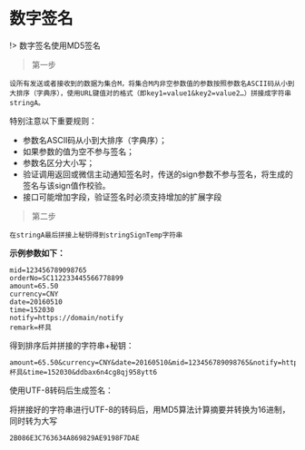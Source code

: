 ﻿# 数字签名  
!> 数字签名使用MD5签名


> 第一步
```
设所有发送或者接收到的数据为集合M，将集合M内非空参数值的参数按照参数名ASCII码从小到大排序（字典序），使用URL键值对的格式（即key1=value1&key2=value2…）拼接成字符串stringA。 
```

特别注意以下重要规则： 
- 参数名ASCII码从小到大排序（字典序）； 
- 如果参数的值为空不参与签名； 
- 参数名区分大小写； 
- 验证调用返回或微信主动通知签名时，传送的sign参数不参与签名，将生成的签名与该sign值作校验。 
- 接口可能增加字段，验证签名时必须支持增加的扩展字段 

> 第二步
```
在stringA最后拼接上秘钥得到stringSignTemp字符串
```

**示例参数如下：**

```
mid=123456789098765
orderNo=SC112233445566778899
amount=65.50
currency=CNY
date=20160510
time=152030
notify=https://domain/notify
remark=杯具
```
得到排序后并拼接的字符串+秘钥：
```
amount=65.50&currency=CNY&date=20160510&mid=123456789098765&notify=https://domain/notify&orderNo=SC112233445566778899&remark=杯具&time=152030&ddbax6n4cg8qj958ytt6
```
使用UTF-8转码后生成签名：

将拼接好的字符串进行UTF-8的转码后，用MD5算法计算摘要并转换为16进制，同时转为大写

```2B086E3C763634A869829AE9198F7DAE```


